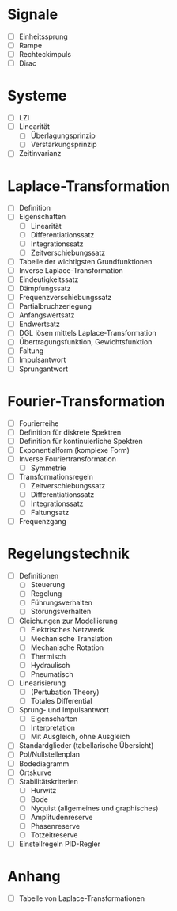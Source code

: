 # Signale
  - [ ] Einheitssprung
  - [ ] Rampe
  - [ ] Rechteckimpuls
  - [ ] Dirac 

# Systeme
  - [ ] LZI
  - [ ] Linearität 
    - [ ] Überlagungsprinzip
    - [ ] Verstärkungsprinzip
  - [ ] Zeitinvarianz

# Laplace-Transformation
  - [ ] Definition
  - [ ] Eigenschaften 
    - [ ] Linearität
    - [ ] Differentiationssatz
    - [ ] Integrationssatz
    - [ ] Zeitverschiebungssatz
  - [ ] Tabelle der wichtigsten Grundfunktionen
  - [ ] Inverse Laplace-Transformation
  - [ ] Eindeutigkeitssatz
  - [ ] Dämpfungssatz
  - [ ] Frequenzverschiebungssatz
  - [ ] Partialbruchzerlegung
  - [ ] Anfangswertsatz
  - [ ] Endwertsatz 
  - [ ] DGL lösen mittels Laplace-Transformation
  - [ ] Übertragungsfunktion, Gewichtsfunktion
  - [ ] Faltung
  - [ ] Impulsantwort
  - [ ] Sprungantwort

# Fourier-Transformation
  - [ ] Fourierreihe 
  - [ ] Definition für diskrete Spektren
  - [ ] Definition für kontinuierliche Spektren
  - [ ] Exponentialform (komplexe Form)
  - [ ] Inverse Fouriertransformation
    - [ ] Symmetrie
  - [ ] Transformationsregeln
    - [ ] Zeitverschiebungssatz
    - [ ] Differentiationssatz
    - [ ] Integrationssatz
    - [ ] Faltungsatz
  - [ ] Frequenzgang

# Regelungstechnik
  - [ ] Definitionen
    - [ ] Steuerung
    - [ ] Regelung
    - [ ] Führungsverhalten
    - [ ] Störungsverhalten
  - [ ] Gleichungen zur Modellierung
    - [ ] Elektrisches Netzwerk
    - [ ] Mechanische Translation
    - [ ] Mechanische Rotation
    - [ ] Thermisch
    - [ ] Hydraulisch
    - [ ] Pneumatisch
  - [ ] Linearisierung
    - [ ] (Pertubation Theory)
    - [ ] Totales Differential
  - [ ] Sprung- und Impulsantwort
    - [ ] Eigenschaften
    - [ ] Interpretation
    - [ ] Mit Ausgleich, ohne Ausgleich
  - [ ] Standardglieder (tabellarische Übersicht)
  - [ ] Pol/Nullstellenplan
  - [ ] Bodediagramm
  - [ ] Ortskurve
  - [ ] Stabilitätskriterien
    - [ ] Hurwitz
    - [ ] Bode
    - [ ] Nyquist (allgemeines und graphisches)
    - [ ] Amplitudenreserve
    - [ ] Phasenreserve
    - [ ] Totzeitreserve
  - [ ] Einstellregeln PID-Regler

# Anhang
  - [ ] Tabelle von Laplace-Transformationen 
